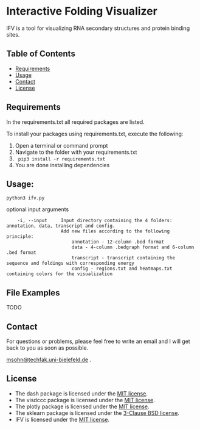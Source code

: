 # Interactive Folding Visualizer
IFV is a tool for visualizing RNA secondary structures and protein binding sites.

## Table of Contents

* [Requirements](#requirements)
* [Usage](#usage)
* [Contact](#contact)
* [License](#license)

## Requirements

In the requirements.txt all required packages are listed.

To install your packages using requirements.txt, execute the following:
1. Open a terminal or command prompt
2. Navigate to the folder with your requirements.txt
3. ``` pip3 install -r requirements.txt```
4. You are done installing dependencies

## Usage:

```
python3 ifv.py
```

optional input arguments
```
    -i, --input     Input directory containing the 4 folders: annotation, data, transcript and config.
                    Add new files according to the following principle:
                        annotation - 12-column .bed format
                        data - 4-column .bedgraph format and 6-column .bed format
                        transcript - transcript containing the sequence and foldings with corresponding energy
                        config - regions.txt and heatmaps.txt containing colors for the visualization
```
## File Examples
TODO

## Contact

For questions or problems, please feel free to write an email and I will get back to you as soon as possible.

[msohn@techfak.uni-bielefeld.de](mailto:msohn@techfak.uni-bielefeld.de)
.

## License

* The dash package is licensed under the [MIT license](https://github.com/plotly/dash/blob/dev/LICENSE).
* The visdccc package is licensed under the [MIT license](https://github.com/jimmybow/visdcc/blob/master/LICENSE.txt).
* The plotly package is licensed under the [MIT license](https://github.com/plotly/plotly.py/blob/master/LICENSE.txt).
* The sklearn package is licensed under the [3-Clause BSD license](https://github.com/scikit-learn/scikit-learn/blob/main/COPYING).
* IFV is licensed under the [MIT license](https://github.com/masohn/IFV/blob/main/LICENSE).
